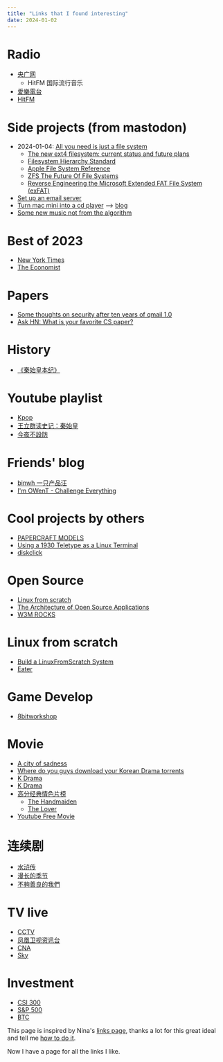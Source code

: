 ```yaml
---
title: "Links that I found interesting"
date: 2024-01-02
---
```


# Radio

* [央广网](http://www.cnr.cn/gbzb/)
    * HitFM 国际流行音乐
* [愛樂電台](https://www.e-classical.com.tw/index.html)
* [HitFM](https://www.hitoradio.com/newweb/onair_n_ajax.php)

# Side projects (from mastodon)

* 2024-01-04: [All you need is just a file system](https://famichiki.jp/@xiaopi/111695727220626408)
    * [The new ext4 filesystem: current status and future plans](https://www.kernel.org/doc/ols/2007/ols2007v2-pages-21-34.pdf)
    * [Filesystem Hierarchy Standard](https://refspecs.linuxfoundation.org/FHS_3.0/fhs-3.0.pdf)
    * [Apple File System Reference](https://developer.apple.com/support/downloads/Apple-File-System-Reference.pdf)
    * [ZFS The Future Of File Systems](https://courses.cs.washington.edu/courses/cse451/20sp/lectures/14.1-zfs-intro.pdf)
    * [Reverse Engineering the Microsoft Extended FAT File System (exFAT)](https://www.giac.org/paper/gcfa/570/reverse-engineering-microsoft-exfat-file-system/106672)
* [Set up an email server](https://famichiki.jp/@xiaopi/111685692536997779)
* [Turn mac mini into a cd player](https://famichiki.jp/@xiaopi/111668021062749011) --> [blog](https://xiaopi.one/2024/01/02/turn-mac-mini-into-a-cd-player.html)
* [Some new music not from the algorithm](https://famichiki.jp/@xiaopi/111642020858497030)

# Best of 2023

* [New York Times](https://www.nytimes.com/spotlight/best-of)
* [The Economist](https://www.economist.com/best-of-the-year)

# Papers

* [Some thoughts on security after ten years of qmail 1.0](https://cr.yp.to/qmail/qmailsec-20071101.pdf)
* [Ask HN: What is your favorite CS paper?](https://news.ycombinator.com/item?id=15089476)

# History

* [《秦始皇本纪》](https://ctext.org/shiji/qin-shi-huang-ben-ji/)

# Youtube playlist

* [Kpop](https://www.youtube.com/playlist?list=PLUjpTH2knFZEo9oftxEtcWujJSZVESSCoa)
* [王立群读史记：秦始皇](https://www.youtube.com/watch?v=x2Lw51uylHs&list=PLlD7SeKBB31cOkW4dM6bW4sv5P4jHSZ7d&pp=iAQB)
* [今夜不設防](https://www.youtube.com/@atvhongkong/search?query=%E4%BB%8A%E5%A4%9C%E4%B8%8D%E8%AE%BE%E9%98%B2)

# Friends' blog

* [binwh 一只产品汪](https://binwh.com/)
* [I'm OWenT - Challenge Everything](https://owent.net/)

# Cool projects by others

* [PAPERCRAFT MODELS](https://archive.org/details/amiga-500-new-art-ver1_202210/Classic%20Computer%20Papercrafts/Amstrad-CPC-264-Papercraft-Ver-2/)
* [Using a 1930 Teletype as a Linux Terminal](https://www.youtube.com/watch?v=2XLZ4Z8LpEE)
* [diskclick](https://deervo.itch.io/diskclick)

# Open Source

* [Linux from scratch](https://www.linuxfromscratch.org/)
* [The Architecture of Open Source Applications](https://aosabook.org/en/v1/sendmail.html)
* [W3M ROCKS](http://w3m.rocks/)

# Linux from scratch

* [Build a LinuxFromScratch System](https://www.youtube.com/watch?v=IXA0GNTLf_Q&list=PLHh55M_Kq4OAPznDEcgnkQsbjgvG-QFBR)
* [Eater](https://eater.net/)

# Game Develop

* [8bitworkshop](https://8bitworkshop.com/)

# Movie

* [A city of sadness](https://archive.org/details/a.-city.of.-sadness.-1989.-sd.-dvd.x-264.-ac-3-tbb)
* [Where do you guys download your Korean Drama torrents](https://www.reddit.com/r/KDRAMA/comments/5mizty/where_do_you_guys_download_your_korean_drama/)
* [K Drama](https://dramacools1.cam/)
* [K Drama](https://ww1.kissasian.video/home.html)
* [高分经典情色片榜](https://m.douban.com/subject_collection/film_genre_37)
  * [The Handmaiden](https://www.amazon.com/Handmaiden-KIM-MIN-hee/dp/B08J8K9KJQ)
  * [The Lover](https://ridomovies.tv/movies/the-lover-watch-online-1992)
* [Youtube Free Movie](https://www.youtube.com/feed/storefront?bp=ogUCKAY%3D)

# 连续剧

* [水浒传](https://www.youtube.com/watch?v=lnshzmF6sY4&list=PLIj4BzSwQ-_sEAJsZnbcxV7sBc51XE8Z5)
* [漫长的季节](https://www.youtube.com/watch?v=xs0OJVemJz4&list=PL0dE9r_P82-UWm8ekdBCf7tpCHw-LyhvW)
* [不夠善良的我們](https://www.iq.com/play/imperfect-us-episode-2-t25dxo9wkk?lang=en_us)

# TV live

* [CCTV](https://tv.cctv.com/live/)
* [凤凰卫视资讯台](https://www.youtube.com/watch?v=0K6C6Rv4RR4)
* [CNA](https://www.youtube.com/watch?v=XWq5kBlakcQ)
* [Sky](https://www.youtube.com/watch?v=w9uJg68CV4g)

# Investment

* [CSI 300](https://www.google.com/finance/quote/000300:SHA?sa=X&ved=2ahUKEwiZic-T4OuEAxVYHEQIHSvNDpUQ3ecFegQIKRAf)
* [S&P 500](https://www.google.com/finance/quote/.INX:INDEXSP)
* [BTC](https://www.google.com/finance/quote/BTC-USD)

This page is inspired by Nina's [links page](http://www.ninakalinina.com/links.htm),
thanks a lot for this great ideal and tell me [how to do it](https://tech.lgbt/@nina_kali_nina/111661329226873270#.).

Now I have a page for all the links I like.

